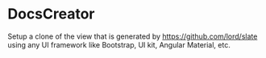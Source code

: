 # DocsCreator
Setup a clone of the view that is generated by https://github.com/lord/slate using any UI framework like Bootstrap, UI kit, Angular Material, etc.
